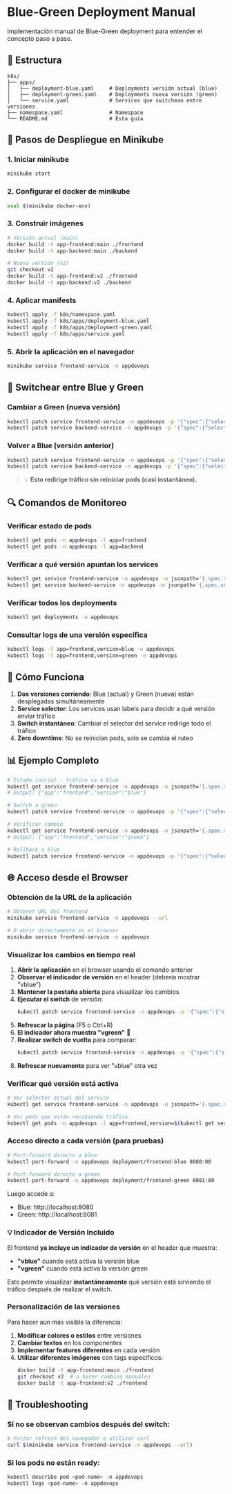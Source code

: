 # Blue-Green Deployment Manual

Implementación manual de Blue-Green deployment para entender el concepto paso a paso.

## 📁 Estructura

```
k8s/
├── apps/
│   ├── deployment-blue.yaml     # Deployments versión actual (blue)
│   ├── deployment-green.yaml    # Deployments nueva versión (green)
│   └── service.yaml             # Services que switchean entre versiones
├── namespace.yaml               # Namespace
└── README.md                    # Esta guía
```

## 🚀 Pasos de Despliegue en Minikube

### 1. Iniciar minikube
```bash
minikube start
```

### 2. Configurar el docker de minikube
```bash
eval $(minikube docker-env)
```

### 3. Construir imágenes
```bash
# Versión actual (main)
docker build -t app-frontend:main ./frontend
docker build -t app-backend:main ./backend

# Nueva versión (v2)
git checkout v2
docker build -t app-frontend:v2 ./frontend
docker build -t app-backend:v2 ./backend
```

### 4. Aplicar manifests
```bash
kubectl apply -f k8s/namespace.yaml
kubectl apply -f k8s/apps/deployment-blue.yaml
kubectl apply -f k8s/apps/deployment-green.yaml
kubectl apply -f k8s/apps/service.yaml
```

### 5. Abrir la aplicación en el navegador
```bash
minikube service frontend-service -n appdevops
```

## 🔄 Switchear entre Blue y Green

### Cambiar a Green (nueva versión)
```bash
kubectl patch service frontend-service -n appdevops -p '{"spec":{"selector":{"app":"frontend","version":"green"}}}'
kubectl patch service backend-service -n appdevops -p '{"spec":{"selector":{"app":"backend","version":"green"}}}'
```

### Volver a Blue (versión anterior)
```bash
kubectl patch service frontend-service -n appdevops -p '{"spec":{"selector":{"app":"frontend","version":"blue"}}}'
kubectl patch service backend-service -n appdevops -p '{"spec":{"selector":{"app":"backend","version":"blue"}}}'
```

> 💡 **Esto redirige tráfico sin reiniciar pods (casi instantáneo).**

## 🔍 Comandos de Monitoreo

### Verificar estado de pods
```bash
kubectl get pods -n appdevops -l app=frontend
kubectl get pods -n appdevops -l app=backend
```

### Verificar a qué versión apuntan los services
```bash
kubectl get service frontend-service -n appdevops -o jsonpath='{.spec.selector}'
kubectl get service backend-service -n appdevops -o jsonpath='{.spec.selector}'
```

### Verificar todos los deployments
```bash
kubectl get deployments -n appdevops
```

### Consultar logs de una versión específica
```bash
kubectl logs -l app=frontend,version=blue -n appdevops
kubectl logs -l app=frontend,version=green -n appdevops
```

## 🎯 Cómo Funciona

1. **Dos versiones corriendo**: Blue (actual) y Green (nueva) están desplegadas simultáneamente
2. **Service selector**: Los services usan labels para decidir a qué versión enviar tráfico
3. **Switch instantáneo**: Cambiar el selector del service redirige todo el tráfico
4. **Zero downtime**: No se reinician pods, solo se cambia el ruteo

## 📊 Ejemplo Completo

```bash
# Estado inicial - tráfico va a blue
kubectl get service frontend-service -n appdevops -o jsonpath='{.spec.selector}'
# Output: {"app":"frontend","version":"blue"}

# Switch a green
kubectl patch service frontend-service -n appdevops -p '{"spec":{"selector":{"version":"green"}}}'

# Verificar cambio
kubectl get service frontend-service -n appdevops -o jsonpath='{.spec.selector}'
# Output: {"app":"frontend","version":"green"}

# Rollback a blue
kubectl patch service frontend-service -n appdevops -p '{"spec":{"selector":{"version":"blue"}}}'
```


## 🌐 Acceso desde el Browser

### Obtención de la URL de la aplicación
```bash
# Obtener URL del frontend
minikube service frontend-service -n appdevops --url

# O abrir directamente en el browser
minikube service frontend-service -n appdevops
```

### Visualizar los cambios en tiempo real
1. **Abrir la aplicación** en el browser usando el comando anterior
2. **Observar el indicador de versión** en el header (debería mostrar "vblue")
3. **Mantener la pestaña abierta** para visualizar los cambios
4. **Ejecutar el switch** de versión:
   ```bash
   kubectl patch service frontend-service -n appdevops -p '{"spec":{"selector":{"version":"green"}}}'
   ```
5. **Refrescar la página** (F5 o Ctrl+R) 
6. **El indicador ahora muestra "vgreen"** 🎉
7. **Realizar switch de vuelta** para comparar:
   ```bash
   kubectl patch service frontend-service -n appdevops -p '{"spec":{"selector":{"version":"blue"}}}'
   ```
8. **Refrescar nuevamente** para ver "vblue" otra vez

### Verificar qué versión está activa
```bash
# Ver selector actual del service
kubectl get service frontend-service -n appdevops -o jsonpath='{.spec.selector.version}'

# Ver pods que están recibiendo tráfico
kubectl get pods -n appdevops -l app=frontend,version=$(kubectl get service frontend-service -n appdevops -o jsonpath='{.spec.selector.version}')
```

### Acceso directo a cada versión (para pruebas)
```bash
# Port-forward directo a blue
kubectl port-forward -n appdevops deployment/frontend-blue 8080:80

# Port-forward directo a green  
kubectl port-forward -n appdevops deployment/frontend-green 8081:80
```
Luego accede a:
- Blue: http://localhost:8080
- Green: http://localhost:8081

### 💡 Indicador de Versión Incluido

El frontend **ya incluye un indicador de versión** en el header que muestra:
- **"vblue"** cuando está activa la versión blue
- **"vgreen"** cuando está activa la versión green

Esto permite visualizar **instantáneamente** qué versión está sirviendo el tráfico después de realizar el switch.

### Personalización de las versiones

Para hacer aún más visible la diferencia:

1. **Modificar colores o estilos** entre versiones
2. **Cambiar textos** en los componentes
3. **Implementar features diferentes** en cada versión
4. **Utilizar diferentes imágenes** con tags específicos:
   ```bash
   docker build -t app-frontend:main ./frontend
   git checkout v2  # o hacer cambios manuales
   docker build -t app-frontend:v2 ./frontend
   ```

## 🔧 Troubleshooting

### Si no se observan cambios después del switch:
```bash
# Forzar refresh del navegador o utilizar curl
curl $(minikube service frontend-service -n appdevops --url)
```

### Si los pods no están ready:
```bash
kubectl describe pod <pod-name> -n appdevops
kubectl logs <pod-name> -n appdevops
```
